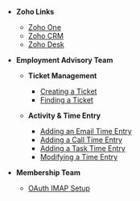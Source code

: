 - **Zoho Links**

  - [Zoho One](https://one.zoho.com.au)
  - [Zoho CRM](https://crm.zoho.com.au)
  - [Zoho Desk](https://desk.zoho.com.au)

- **Employment Advisory Team**

  - **Ticket Management**

    - [Creating a Ticket](/employment-advisory/ticket-management/creating-ticket.md)
    - [Finding a Ticket](/employment-advisory/ticket-management/finding-ticket.md)

  - **Activity & Time Entry**
    - [Adding an Email Time Entry](/employment-advisory/activity-time-entry/email-time-entry.md)
    - [Adding a Call Time Entry](/employment-advisory/activity-time-entry/call-time-entry.md)
    - [Adding a Task Time Entry](/employment-advisory/activity-time-entry/task-time-entry.md)
    - [Modifying a Time Entry](/employment-advisory/activity-time-entry/modifying-entry.md)

- **Membership Team**
  - [OAuth IMAP Setup](/membership/oauth-imap-setup.md)
